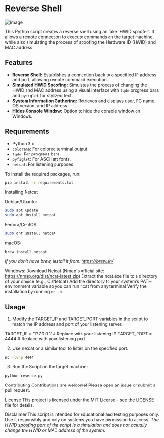 # Reverse Shell

![Image](https://i.imgur.com/x9r6DIW.png)

This Python script creates a reverse shell using an fake 'HWID spoofer'. It allows a remote connection to execute commands on the target machine, while also simulating the process of spoofing the Hardware ID (HWID) and MAC address.

## Features

-   **Reverse Shell:** Establishes a connection back to a specified IP address and port, allowing remote command execution.
-   **Simulated HWID Spoofing:** Simulates the process of changing the HWID and MAC address using a visual interface with `tqdm` progress bars and `pyfiglet` for stylized text.
-   **System Information Gathering:** Retrieves and displays user, PC name, OS version, and IP address.
-   **Hides Console Window:** Option to hide the console window on Windows.

## Requirements

-   Python 3.x
-   `colorama`: For colored terminal output.
-   `tqdm`: For progress bars.
-   `pyfiglet`: For ASCII art fonts.
-   `netcat`: For listening purposes

To install the required packages, run:

```bash
pip install -r requirements.txt
```

Installing Netcat

Debian/Ubuntu:
```bash
sudo apt update
sudo apt install netcat
```

Fedora/CentOS:
```bash
sudo dnf install netcat
```

macOS:
```bash
brew install netcat
```
*If you don't have brew, install it from: https://brew.sh/*

Windows:
Download Netcat (Nmap's official site: https://nmap.org/dist/ncat-latest.zip)
Extract the ncat.exe file to a directory of your choice (e.g., C:\Netcat)
Add the directory to your system's PATH environment variable so you can run ncat from any terminal
Verify the installation by running `nc -h`

## Usage

1. Modify the TARGET_IP and TARGET_PORT variables in the script to match the IP address and port of your listening server.

TARGET_IP = '127.0.0.1'  # Replace with your listening IP
TARGET_PORT = 4444       # Replace with your listening port

2. Use netcat or a similar tool to listen on the specified port.
```bash
nc -lvnp 4444
```

3. Run the Script on the target machine:
```py
python reverse.py
```

Contributing
Contributions are welcome! Please open an issue or submit a pull request.

License
This project is licensed under the MIT License - see the LICENSE file for details.

Disclaimer
This script is intended for educational and testing purposes only. Use it responsibly and only on systems you have permission to access. *The HWID spoofing part of the script is a simulation and does not actually change the HWID or MAC address of the system.*
